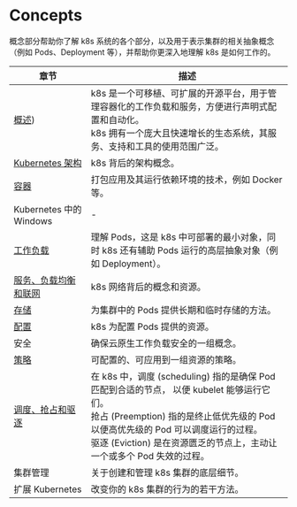# Concepts

概念部分帮助你了解 k8s 系统的各个部分，以及用于表示集群的相关抽象概念（例如 Pods、Deployment 等），并帮助你更深入地理解 k8s 是如何工作的。

章节 | 描述
-|-
[概述](overview/readme.md)) | k8s 是一个可移植、可扩展的开源平台，用于管理容器化的工作负载和服务，方便进行声明式配置和自动化。<br>k8s 拥有一个庞大且快速增长的生态系统，其服务、支持和工具的使用范围广泛。
[Kubernetes 架构](arch/readme.md) | k8s 背后的架构概念。
[容器](container/readme.md) | 打包应用及其运行依赖环境的技术，例如 Docker 等。
Kubernetes 中的 Windows | -
[工作负载](workloads/readme.md) | 理解 Pods，这是 k8s 中可部署的最小对象，同时 k8s 还有辅助 Pods 运行的高层抽象对象（例如 Deployment）。
[服务、负载均衡和联网](service-lb-network/readme.md) | k8s 网络背后的概念和资源。
[存储](storage/readme.md) | 为集群中的 Pods 提供长期和临时存储的方法。
[配置](config/readme.md) | k8s 为配置 Pods 提供的资源。
安全 | 确保云原生工作负载安全的一组概念。
[策略](policies/readme.md) | 可配置的、可应用到一组资源的策略。
[调度、抢占和驱逐](scheduling-preemption-and-eviction/readme.md) | 在 k8s 中，调度 (scheduling) 指的是确保 Pod 匹配到合适的节点， 以便 kubelet 能够运行它们。<br>抢占 (Preemption) 指的是终止低优先级的 Pod 以便高优先级的 Pod 可以调度运行的过程。<br>驱逐 (Eviction) 是在资源匮乏的节点上，主动让一个或多个 Pod 失效的过程。
集群管理 | 关于创建和管理 k8s 集群的底层细节。
扩展 Kubernetes | 改变你的 k8s 集群的行为的若干方法。
